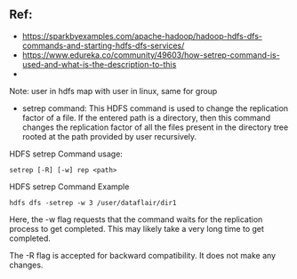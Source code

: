 ## Ref: 
- https://sparkbyexamples.com/apache-hadoop/hadoop-hdfs-dfs-commands-and-starting-hdfs-dfs-services/
- https://www.edureka.co/community/49603/how-setrep-command-is-used-and-what-is-the-description-to-this
- 
Note: user in hdfs map with user in linux, same for group


- setrep command:
This HDFS command is used to change the replication factor of a file. If the entered path is a directory, then this command changes the replication factor of all the files present in the directory tree rooted at the path provided by user recursively.

HDFS setrep Command usage:
```
setrep [-R] [-w] rep <path>
```
HDFS setrep Command Example
```
hdfs dfs -setrep -w 3 /user/dataflair/dir1
```
Here, the -w flag requests that the command waits for the replication process to get completed. This may likely take a very long time to get completed.

The -R flag is accepted for backward compatibility. It does not make any changes.


